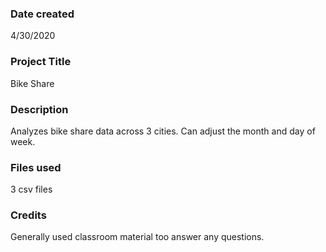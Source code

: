 ### Date created
4/30/2020

### Project Title
Bike Share

### Description
Analyzes bike share data across 3 cities. Can adjust the month and day of week.

### Files used
3 csv files

### Credits
Generally used classroom material too answer any questions.
